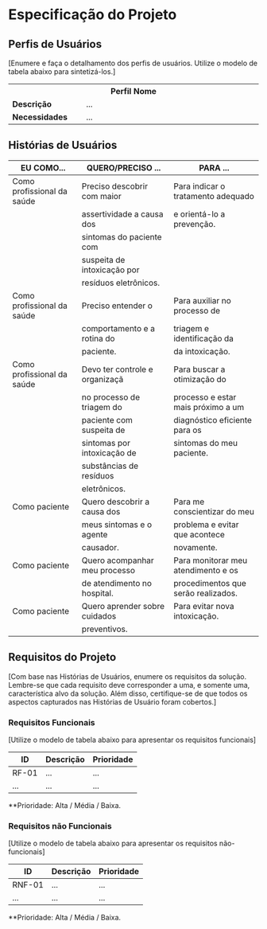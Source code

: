 # Especificação do Projeto

## Perfis de Usuários

[Enumere e faça o detalhamento dos perfis de usuários. Utilize o modelo de tabela abaixo para sintetizá-los.]

<table>
<tbody>
<tr align=center>
<th colspan="2">Perfil Nome </th>
</tr>
<tr>
<td width="150px"><b>Descrição</b></td>
<td width="600px">...</td>
</tr>
<tr>
<td><b>Necessidades</b></td>
<td>...</td>
</tr>
</tbody>
</table>


## Histórias de Usuários


|EU COMO...                  | QUERO/PRECISO ...             |PARA ...                |
|----------------------------|-------------------------------|-----------------------------------|
| Como profissional da saúde |Preciso descobrir com maior    |Para indicar o tratamento adequado |
|                            |assertividade a causa dos      |e orientá-lo a prevenção.          |
|                            |sintomas do paciente com       |                                   |
|                            |suspeita de intoxicação por    |                                   |
|                            |resíduos eletrônicos.          |                                   |
| Como profissional da saúde |Preciso entender o             |Para auxiliar no processo de       |
|                            |comportamento e a rotina do    |triagem e identificação da         |
|                            |paciente.                      |da intoxicação.                    |
| Como profissional da saúde |Devo ter controle e organizaçã |Para buscar a otimização do        |
|                            |no processo de triagem do      |processo e estar mais próximo a um |                                    
|                            |paciente com suspeita de       |diagnóstico eficiente para os      |                                  
|                            |sintomas por intoxicação de    |sintomas do meu paciente.          |                                       
|                            |substâncias de resíduos        |                                   |
|                            |eletrônicos.                   |                                   |
| Como paciente              |Quero descobrir a causa dos    |Para me conscientizar do meu       |
|                            |meus sintomas e o agente       |problema e evitar que acontece     |
|                            |causador.                      |novamente.                         |
| Como paciente              |Quero acompanhar meu processo  |Para monitorar meu atendimento e os|                                  
|                            |de atendimento no hospital.    |procedimentos que serão realizados.|
| Como paciente              |Quero aprender sobre cuidados  |Para evitar nova intoxicação.      |
|                            |preventivos.                   |                                   |

## Requisitos do Projeto

[Com base nas Histórias de Usuários, enumere os requisitos da solução. Lembre-se que cada requisito deve corresponder a uma, e somente uma, característica alvo da solução. Além disso, certifique-se de que todos os aspectos capturados nas Histórias de Usuário foram cobertos.]

### Requisitos Funcionais

[Utilize o modelo de tabela abaixo para apresentar os requisitos funcionais]

|ID    | Descrição                | Prioridade |
|-------|---------------------------------|----|
| RF-01 |  ...                    | ...   | 
|  ...  |  ...                    | ...   |

**Prioridade: Alta / Média / Baixa. 

### Requisitos não Funcionais

[Utilize o modelo de tabela abaixo para apresentar os requisitos não-funcionais]

|ID      | Descrição               |Prioridade |
|--------|-------------------------|----|
| RNF-01 |  ...                    | ...   | 
| ...    |  ...                    | ...   | 

**Prioridade: Alta / Média / Baixa. 

